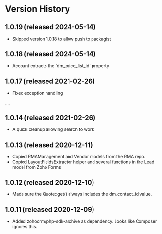 # Version History


## 1.0.19 (released 2024-05-14)
* Skipped version 1.0.18 to allow push to packagist

## 1.0.18 (released 2024-05-14)
* Account extracts the 'dm_price_list_id' property

## 1.0.17 (released 2021-02-26)
* Fixed exception handling

....

## 1.0.14 (released 2021-02-26)
* A quick cleanup allowing search to work

##  1.0.13 (released 2020-12-11)
* Copied RMAManagement and Vendor models from the RMA repo.
* Copied LayoutFieldsExtractor helper and several functions in the Lead model from Zoho Forms

##  1.0.12 (released 2020-12-10)
* Made sure the Quote::get() always includes the dm_contact_id value.

##  1.0.11 (released 2020-12-09)
* Added zohocrm/php-sdk-archive as dependency. Looks like Composer ignores this.
